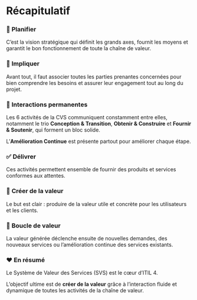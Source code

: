 # Récapitulatif

### 🧠 **Planifier**

C’est la vision stratégique qui définit les grands axes, fournit les moyens et garantit le bon fonctionnement de toute la chaîne de valeur.



### 🤝 **Impliquer**

Avant tout, il faut associer toutes les parties prenantes concernées pour bien comprendre les besoins et assurer leur engagement tout au long du projet.



### 🔄 **Interactions permanentes**

Les 6 activités de la CVS communiquent constamment entre elles, notamment le trio **Conception & Transition**, **Obtenir & Construire** et **Fournir & Soutenir**, qui forment un bloc solide.

L’**Amélioration Continue** est présente partout pour améliorer chaque étape.



### ✅ **Délivrer**

Ces activités permettent ensemble de fournir des produits et services conformes aux attentes.



### 🎯 **Créer de la valeur**

Le but est clair : produire de la valeur utile et concrète pour les utilisateurs et les clients.



### 🔄 **Boucle de valeur**

La valeur générée déclenche ensuite de nouvelles demandes, des nouveaux services ou l’amélioration continue des services existants.



### ❤️ **En résumé**

Le Système de Valeur des Services (SVS) est le cœur d’ITIL 4.

L’objectif ultime est de **créer de la valeur** grâce à l’interaction fluide et dynamique de toutes les activités de la chaîne de valeur.


